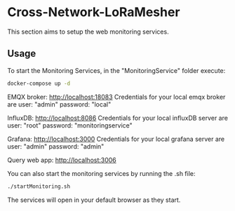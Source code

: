 # Cross-Network-LoRaMesher

This section aims to setup the web monitoring services.

## Usage

To start the Monitoring Services, in the "MonitoringService" folder execute:

```bash
docker-compose up -d
```

EMQX broker: [http://localhost:18083](http://localhost:18083)
Credentials for your local emqx broker are user: "admin" password: "local"

InfluxDB: [http://localhost:8086](http://localhost:8086)
Credentials for your local influxDB server are user: "root" password: "monitoringservice"

Grafana: [http://localhost:3000](http://localhost:3000)
Credentials for your local grafana server are user: "admin" password: "admin"

Query web app: [http://localhost:3006](http://localhost:3006)


You can also start the monitoring services by running the .sh file:

```bash
./startMonitoring.sh
```

The services will open in your default browser as they start.
